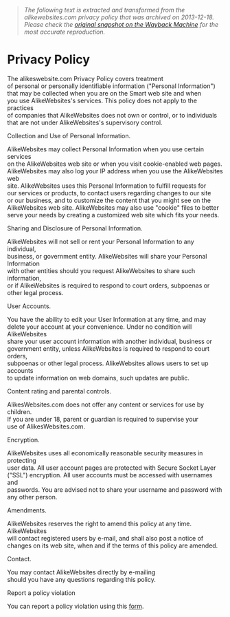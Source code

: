 > *The following text is extracted and transformed from the alikewebsites.com privacy policy that was archived on 2013-12-18. Please check the [original snapshot on the Wayback Machine](https://web.archive.org/web/20131218234058id_/http%3A//www.alikewebsites.com/privacy_policy.html) for the most accurate reproduction.*

# Privacy Policy

The alikeswebsite.com Privacy Policy covers treatment   
of personal or personally identifiable information ("Personal Information")   
that may be collected when you are on the Smart web site and when   
you use AlikeWebsites's services. This policy does not apply to the practices   
of companies that AlikeWebsites does not own or control, or to individuals   
that are not under AlikeWebsites's supervisory control.

Collection and Use of Personal Information.

AlikeWebsites may collect Personal Information when you use certain services   
on the AlikeWebsites web site or when you visit cookie-enabled web pages.   
AlikeWebsites may also log your IP address when you use the AlikeWebsites web   
site. AlikeWebsites uses this Personal Information to fulfill requests for   
our services or products, to contact users regarding changes to our site   
or our business, and to customize the content that you might see on the   
AlikeWebsites web site. AlikeWebsites may also use "cookie" files to better   
serve your needs by creating a customized web site which fits your needs.

Sharing and Disclosure of Personal Information.

AlikeWebsites will not sell or rent your Personal Information to any individual,  
business, or government entity. AlikeWebsites will share your Personal Information   
with other entities should you request AlikeWebsites to share such information,   
or if AlikeWebsites is required to respond to court orders, subpoenas or   
other legal process.

User Accounts.

You have the ability to edit your User Information at any time, and may   
delete your account at your convenience. Under no condition will AlikeWebsites   
share your user account information with another individual, business or   
government entity, unless AlikeWebsites is required to respond to court orders,   
subpoenas or other legal process. AlikeWebsites allows users to set up accounts   
to update information on web domains, such updates are public.

Content rating and parental controls.

AlikesWebsites.com does not offer any content or services for use by children.   
If you are under 18, parent or guardian is required to supervise your   
use of AlikesWebsites.com.

Encryption.

AlikeWebsites uses all economically reasonable security measures in protecting   
user data. All user account pages are protected with Secure Socket Layer   
("SSL") encryption. All user accounts must be accessed with usernames and   
passwords. You are advised not to share your username and password with   
any other person.

Amendments.

AlikeWebsites reserves the right to amend this policy at any time. AlikeWebsites   
will contact registered users by e-mail, and shall also post a notice of   
changes on its web site, when and if the terms of this policy are amended.

Contact.

You may contact AlikeWebsites directly by e-mailing   
should you have any questions regarding this policy. 

Report a policy violation

You can report a policy violation using this [form](https://web.archive.org/contacts.html).
